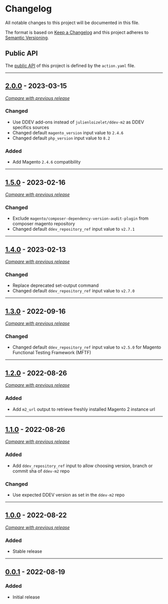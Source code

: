 # Changelog
All notable changes to this project will be documented in this file.

The format is based on [Keep a Changelog](https://keepachangelog.com/en)
and this project adheres to [Semantic Versioning](https://semver.org/spec/v2.0.0.html).

## Public API

The [public API](https://semver.org/spec/v2.0.0.html#spec-item-1) of this project is defined by the `action.yaml` file.

---

## [2.0.0](https://github.com/julienloizelet/magento2-ddev-installation/releases/tag/v2.0.0) - 2023-03-15
[_Compare with previous release_](https://github.com/julienloizelet/magento2-ddev-installation/compare/v1.5.0...v2.0.0)

### Changed

- Use DDEV add-ons instead of `julienloizelet/ddev-m2` as DDEV specifics sources 
- Changed default `magento_version` input value to `2.4.6`
- Changed default `php_version` input value to `8.2`

### Added
- Add Magento `2.4.6` compatibility

---

## [1.5.0](https://github.com/julienloizelet/magento2-ddev-installation/releases/tag/v1.5.0) - 2023-02-16
[_Compare with previous release_](https://github.com/julienloizelet/magento2-ddev-installation/compare/v1.4.0...v1.5.0)

### Changed

- Exclude `magento/composer-dependency-version-audit-plugin` from composer magento repository
- Changed default `ddev_repository_ref` input value to `v2.7.1`

---


## [1.4.0](https://github.com/julienloizelet/magento2-ddev-installation/releases/tag/v1.4.0) - 2023-02-13
[_Compare with previous release_](https://github.com/julienloizelet/magento2-ddev-installation/compare/v1.3.0...v1.4.0)

### Changed

- Replace deprecated set-output command
- Changed default `ddev_repository_ref` input value to `v2.7.0`


---

## [1.3.0](https://github.com/julienloizelet/magento2-ddev-installation/releases/tag/v1.3.0) - 2022-09-16
[_Compare with previous release_](https://github.com/julienloizelet/magento2-ddev-installation/compare/v1.2.0...v1.3.0)

### Changed

- Changed default `ddev_repository_ref` input value to `v2.5.0` for Magento Functional Testing Framework (MFTF) 
---

## [1.2.0](https://github.com/julienloizelet/magento2-ddev-installation/releases/tag/v1.2.0) - 2022-08-26
[_Compare with previous release_](https://github.com/julienloizelet/magento2-ddev-installation/compare/v1.1.0...v1.2.0)

### Added

- Add `m2_url` output to retrieve freshly installed Magento 2 instance url
---
## [1.1.0](https://github.com/julienloizelet/magento2-ddev-installation/releases/tag/v1.1.0) - 2022-08-26
[_Compare with previous release_](https://github.com/julienloizelet/magento2-ddev-installation/compare/v1.0.0...v1.1.0)
### Added

- Add `ddev_repository_ref` input to allow choosing version, branch or commit sha of `ddev-m2` repo

### Changed

- Use expected DDEV version as set in the `ddev-m2` repo
---
## [1.0.0](https://github.com/julienloizelet/magento2-ddev-installation/releases/tag/v1.0.0) - 2022-08-22
[_Compare with previous release_](https://github.com/julienloizelet/magento2-ddev-installation/compare/v0.0.1...v1.0.0)
### Added
- Stable release
---
## [0.0.1](https://github.com/julienloizelet/magento2-ddev-installation/releases/tag/v0.0.1) - 2022-08-19

### Added
- Initial release
